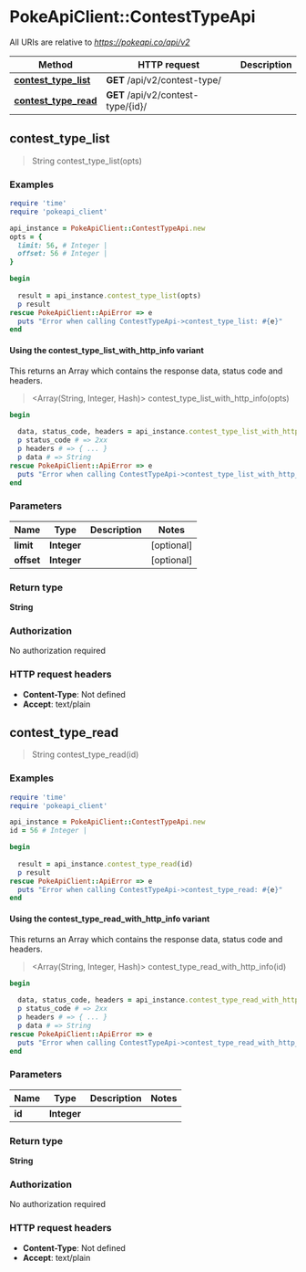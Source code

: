 # PokeApiClient::ContestTypeApi

All URIs are relative to *https://pokeapi.co/api/v2*

| Method | HTTP request | Description |
| ------ | ------------ | ----------- |
| [**contest_type_list**](ContestTypeApi.md#contest_type_list) | **GET** /api/v2/contest-type/ |  |
| [**contest_type_read**](ContestTypeApi.md#contest_type_read) | **GET** /api/v2/contest-type/{id}/ |  |


## contest_type_list

> String contest_type_list(opts)



### Examples

```ruby
require 'time'
require 'pokeapi_client'

api_instance = PokeApiClient::ContestTypeApi.new
opts = {
  limit: 56, # Integer | 
  offset: 56 # Integer | 
}

begin
  
  result = api_instance.contest_type_list(opts)
  p result
rescue PokeApiClient::ApiError => e
  puts "Error when calling ContestTypeApi->contest_type_list: #{e}"
end
```

#### Using the contest_type_list_with_http_info variant

This returns an Array which contains the response data, status code and headers.

> <Array(String, Integer, Hash)> contest_type_list_with_http_info(opts)

```ruby
begin
  
  data, status_code, headers = api_instance.contest_type_list_with_http_info(opts)
  p status_code # => 2xx
  p headers # => { ... }
  p data # => String
rescue PokeApiClient::ApiError => e
  puts "Error when calling ContestTypeApi->contest_type_list_with_http_info: #{e}"
end
```

### Parameters

| Name | Type | Description | Notes |
| ---- | ---- | ----------- | ----- |
| **limit** | **Integer** |  | [optional] |
| **offset** | **Integer** |  | [optional] |

### Return type

**String**

### Authorization

No authorization required

### HTTP request headers

- **Content-Type**: Not defined
- **Accept**: text/plain


## contest_type_read

> String contest_type_read(id)



### Examples

```ruby
require 'time'
require 'pokeapi_client'

api_instance = PokeApiClient::ContestTypeApi.new
id = 56 # Integer | 

begin
  
  result = api_instance.contest_type_read(id)
  p result
rescue PokeApiClient::ApiError => e
  puts "Error when calling ContestTypeApi->contest_type_read: #{e}"
end
```

#### Using the contest_type_read_with_http_info variant

This returns an Array which contains the response data, status code and headers.

> <Array(String, Integer, Hash)> contest_type_read_with_http_info(id)

```ruby
begin
  
  data, status_code, headers = api_instance.contest_type_read_with_http_info(id)
  p status_code # => 2xx
  p headers # => { ... }
  p data # => String
rescue PokeApiClient::ApiError => e
  puts "Error when calling ContestTypeApi->contest_type_read_with_http_info: #{e}"
end
```

### Parameters

| Name | Type | Description | Notes |
| ---- | ---- | ----------- | ----- |
| **id** | **Integer** |  |  |

### Return type

**String**

### Authorization

No authorization required

### HTTP request headers

- **Content-Type**: Not defined
- **Accept**: text/plain

